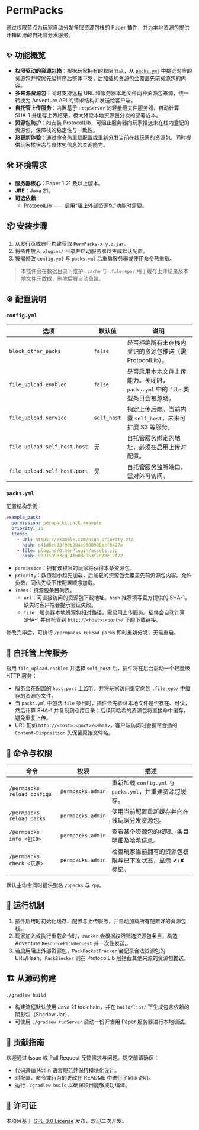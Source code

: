 # PermPacks

通过权限节点为玩家自动分发多层资源包栈的 Paper 插件，并为本地资源包提供开箱即用的自托管分发服务。

## ✨ 功能概览

- **权限驱动的资源包栈**：根据玩家拥有的权限节点，从 [`packs.yml`](src/main/resources/packs.yml) 中挑选对应的资源包并按优先级排序后整体下发，后加载的资源包会覆盖先前资源包的内容。
- **多来源资源包**：同时支持远程 URL 和服务器本地文件两种资源包来源，统一转换为 Adventure API 的请求结构并发送给客户端。
- **自托管上传服务**：内置基于 `HttpServer` 的轻量级文件服务器，自动计算 SHA-1 并缓存上传结果，极大降低本地资源包分发的部署成本。
- **资源包防护**：如安装 ProtocolLib，可阻止服务器向玩家推送未在栈内登记的资源包，保障栈的稳定性与一致性。
- **热更新体验**：通过命令热重载配置或重新分发当前在线玩家的资源包，同时提供玩家栈状态与具体包信息的查询能力。

## 🛠️ 环境需求

- **服务器核心**：Paper 1.21 及以上版本。
- **JRE**：Java 21。
- **可选依赖**：
  - [ProtocolLib](https://www.spigotmc.org/resources/protocollib.1997/) —— 启用“阻止外部资源包”功能时需要。

## 📦 安装步骤

1. 从发行页或自行构建获取 `PermPacks-x.y.z.jar`。
2. 将插件放入 `plugins/` 目录并启动服务器以生成默认配置。
3. 按需修改 `config.yml` 与 `packs.yml` 后重启服务器或使用命令热重载。

> 本插件会在数据目录下维护 `.cache` 与 `.filerepo/` 用于缓存上传结果及本地文件元数据，删除后将自动重建。

## ⚙️ 配置说明

### `config.yml`

| 选项 | 默认值 | 说明 |
| ---- | ------ | ---- |
| `block_other_packs` | `false` | 是否拒绝所有未在栈内登记的资源包推送（需 ProtocolLib）。 |
| `file_upload.enabled` | `false` | 是否启用本地文件上传能力。关闭时，`packs.yml` 中的 `file` 类型条目会被忽略。 |
| `file_upload.service` | `self_host` | 指定上传后端。当前内置 `self_host`，未来可扩展 S3 等服务。 |
| `file_upload.self_host.host` | 无 | 自托管服务绑定的地址，必须在启用上传时配置。 |
| `file_upload.self_host.port` | 无 | 自托管服务监听端口，需对外可访问。 |

### `packs.yml`

配置结构示例：

```yaml
example_pack:
  permission: permpacks.pack.example
  priority: 10
  items:
    - url: https://example.com/high-priority.zip
      hash: d41d8cd98f00b204e9800998ecf8427e
    - file: plugins/OtherPlugin/assets.zip
      hash: 900150983cd24fb0d6963f7d28e17f72
```

- `permission`：拥有该权限的玩家将获得本条资源包。
- `priority`：数值越小越先加载，后加载的资源包会覆盖先前资源包内容。允许负数，同优先级下按配置顺序加载。
- `items`：资源包条目列表。
  - `url`：可直接访问的资源包下载地址。`hash` 推荐填写官方提供的 SHA-1，缺失时客户端会提示验证失败。
  - `file`：服务器本地资源包相对路径，需启用上传服务。插件会自动计算 SHA-1 并自托管到 `http://<host>:<port>/` 下的下载链接。

修改完毕后，可执行 `/permpacks reload packs` 即时重新分发，无需重启。

## 🔧 自托管上传服务

启用 `file_upload.enabled` 并选择 `self_host` 后，插件将在后台启动一个轻量级 HTTP 服务：

- 服务会在配置的 `host:port` 上监听，并将玩家访问重定向到 `.filerepo/` 中缓存的资源包文件。
- 当 `packs.yml` 中包含 `file` 条目时，插件会先验证本地文件是否存在、可读，然后计算 SHA-1 并复制到仓库目录；后续同哈希的资源包将直接命中缓存，避免重复上传。
- URL 形如 `http://<host>:<port>/<sha1>`，客户端访问时会携带合适的 `Content-Disposition` 头保留原始文件名。

## 🧭 命令与权限

| 命令 | 权限 | 描述 |
| ---- | ---- | ---- |
| `/permpacks reload configs` | `permpacks.admin` | 重新加载 `config.yml` 与 `packs.yml`，并重建资源包缓存。 |
| `/permpacks reload packs` | `permpacks.admin` | 使用当前配置重新缓存并向在线玩家分发资源包。 |
| `/permpacks info <包ID>` | `permpacks.admin` | 查看某个资源包的权限、条目明细及哈希信息。 |
| `/permpacks check <玩家>` | `permpacks.admin` | 检查玩家当前拥有的资源包权限与已下发状态，显示 ✔/✘ 标记。 |

默认主命令同时提供别名 `/ppacks` 与 `/pp`。

## 🧱 运行机制

1. 插件启用时初始化缓存、配置与上传服务，并自动加载所有配置好的资源包栈。
2. 玩家加入或执行重载命令时，`Packer` 会根据权限筛选资源包条目，构造 Adventure `ResourcePackRequest` 并一次性发送。
3. 若启用阻止外部资源包，`PackPacketTracker` 会记录合法资源包的 URL/Hash，`PackBlocker` 则在 ProtocolLib 层拦截其他来源的资源包推送。

## 🏗️ 从源码构建

```bash
./gradlew build
```

- 构建流程默认使用 Java 21 toolchain，并在 `build/libs/` 下生成包含依赖的阴影包（Shadow Jar）。
- 可使用 `./gradlew runServer` 启动一份开发用 Paper 服务器进行本地调试。

## 🤝 贡献指南

欢迎通过 Issue 或 Pull Request 反馈需求与问题。提交前请确保：

- 代码遵循 Kotlin 语言规范并保持模块化设计。
- 对配置、命令或行为的更改在 README 中进行了同步说明。
- 运行 `./gradlew build` 以确保项目能够成功编译。

## 📄 许可证

本项目基于 [GPL-3.0 License](LICENSE) 发布，欢迎二次开发。
